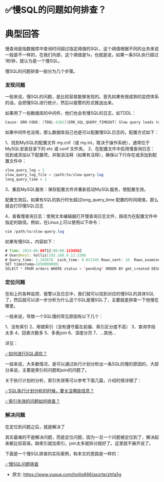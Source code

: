 # ✅慢SQL的问题如何排查？
<!--page header-->

<a name="kEKRC"></a>
# 典型回答
慢查询是指数据库中查询时间超过指定阈值的SQL，这个阈值根据不同的业务来说一般是不一样的，在我们内部，这个阈值是1s，也就是说，如果一条SQL执行超过1秒钟，就认为是一个慢SQL。

慢SQL的问题排查一般分为几个步骤。

<a name="Gft9i"></a>
### 发现问题
一般来说，慢SQL的问题，是比较容易能够发现的。首先如果有很成熟的监控体系的话，会把慢SQL进行统计，然后以报警的形式推送出来。

如果用了一些数据库的中间件，他们也会有慢SQL的日志，如TDDL：

```java
Cause: ERR-CODE: [TDDL-4202][ERR_SQL_QUERY_TIMEOUT] Slow query leads to a timeout exception, please contact DBA to check slow sql. SocketTimout:12000 ms, 
```

如果中间件也没用，那么数据库自己也是可以配置慢SQL日志的，配置方式如下：

1、找到MySQL的配置文件 my.cnf（或 my.ini，取决于操作系统），通常位于MySQL安装目录下的 etc 或 conf 文件夹。
2、在配置文件中启用慢查询日志：找到或添加以下配置项，并取消注释（如果有注释），确保以下行存在或添加到配置文件中：

```java
slow_query_log = 1
slow_query_log_file = /path/to/slow-query.log
long_query_time = 1
```

3、重启MySQL服务：保存配置文件并重新启动MySQL服务，使配置生效。

配置生效后，如果有SQL的执行时长超过long_query_time 配置的时间阈值，那么就会打印慢SQL日志

4、查看慢查询日志：使用文本编辑器打开慢查询日志文件，路径为在配置文件中指定的路径。例如，在Linux上可以使用以下命令：

```java
vim /path/to/slow-query.log
```

如果有慢SQL，内容如下：

```java
# Time: 2023-06-04T12:00:00.123456Z
# User@Host: hollis[192.168.0.1]:3306
# Query_time: 2.345678  Lock_time: 0.012345 Rows_sent: 10  Rows_examined: 100
SET timestamp=1650000000;
SELECT * FROM orders WHERE status = 'pending' ORDER BY gmt_created DESC;
```

<a name="pSp1X"></a>
### 定位问题

在如上的各种监控、报警以及日志中，我们就可以找到对应的慢SQL的具体SQL了，然后就可以进一步分析为什么这个SQL是慢SQL了，主要就是排查一下他慢在哪里。

一般来说，导致一个SQL慢的常见原因有以下几个：

1、没有索引
2、用错索引（没有遵守最左前缀、索引区分度不高）
3、查询字段太多
4、回表次数多
5、多表join
6、深度分页
7、...其他...

详见：

[✅如何进行SQL调优？](https://www.yuque.com/hollis666/axzrte/mgpczmz7la99dkft?view=doc_embed)


一般来说，大多数情况，是可以通过执行计划分析出一条SQL的慢的原因的，大部分来说，主要是索引的问题和join的问题了。

关于执行计划的分析，索引失效等可以参考下面几篇，介绍的很详细了：

[✅SQL执行计划分析的时候，要关注哪些信息？](https://www.yuque.com/hollis666/axzrte/fho0bamf4qpcril5?view=doc_embed)

[✅索引失效的问题如何排查？](https://www.yuque.com/hollis666/axzrte/gux80i?view=doc_embed)

<a name="qvlzb"></a>
### 解决问题

在定位到问题之后，就是解决了

其实最难的不是解决问题，而是定位问题，因为一旦一个问题被定位到了，解决起来都比较容易。缺索引就加索引，join太多就拆分就好了。这里就不展开说了。

下面是一个慢SQL排查的实际案例，和本文的思路是一样的：

[✅慢SQL问题排查](https://www.yuque.com/hollis666/axzrte/dxmpt2?view=doc_embed)




<!--page footer-->
- 原文: <https://www.yuque.com/hollis666/axzrte/zhfa5g>